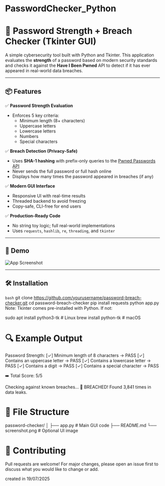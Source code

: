 # PasswordChecker_Python

# 🔐 Password Strength + Breach Checker (Tkinter GUI)

A simple cybersecurity tool built with Python and Tkinter. This application evaluates the **strength** of a password based on modern security standards and checks it against the **Have I Been Pwned** API to detect if it has ever appeared in real-world data breaches.

---

## 📦 Features

✅ **Password Strength Evaluation**  
- Enforces 5 key criteria:
  - Minimum length (8+ characters)
  - Uppercase letters
  - Lowercase letters
  - Numbers
  - Special characters

✅ **Breach Detection (Privacy-Safe)**  
- Uses **SHA-1 hashing** with prefix-only queries to the [Pwned Passwords API](https://haveibeenpwned.com/API/v3#SearchingPwnedPasswordsByRange)
- Never sends the full password or full hash online
- Displays how many times the password appeared in breaches (if any)

✅ **Modern GUI Interface**  
- Responsive UI with real-time results
- Threaded backend to avoid freezing
- Copy-safe, CLI-free for end users

✅ **Production-Ready Code**  
- No string toy logic; full real-world implementations
- Uses `requests`, `hashlib`, `re`, `threading`, and `tkinter`

---

## 🚀 Demo

![App Screenshot](screenshot.png) <!-- Optional: Add your screenshot file -->

---

## 🛠️ Installation

```bash```
git clone https://github.com/yourusername/password-breach-checker.git
cd password-breach-checker
pip install requests
python app.py
Note: Tkinter comes pre-installed with Python. If not:

sudo apt install python3-tk    # Linux
brew install python-tk         # macOS

# 🔍 Example Output

Password Strength:
[✓] Minimum length of 8 characters → PASS
[✓] Contains an uppercase letter → PASS
[✓] Contains a lowercase letter → PASS
[✓] Contains a digit → PASS
[✓] Contains a special character → PASS

➡️  Total Score: 5/5

Checking against known breaches...
🚨 BREACHED! Found 3,841 times in data leaks.
# 📁 File Structure
password-checker/
│
├── app.py           # Main GUI code
├── README.md
└── screenshot.png   # Optional UI image

# 🤝 Contributing
Pull requests are welcome! For major changes, please open an issue first to discuss what you would like to change or add.



created in 19/07/2025

